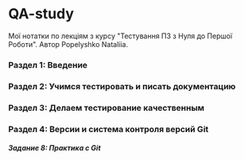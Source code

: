 # QA-study
Мої нотатки по лекціям з курсу "Тестування ПЗ з Нуля до Першої Роботи". Автор Popelyshko Nataliia. 

### Раздел 1: Введение

### Раздел 2: Учимся тестировать и писать документацию

### Раздел 3: Делаем тестирование качественным

### Раздел 4: Версии и система контроля версий Git

##### Задание 8: Практика с Git 
